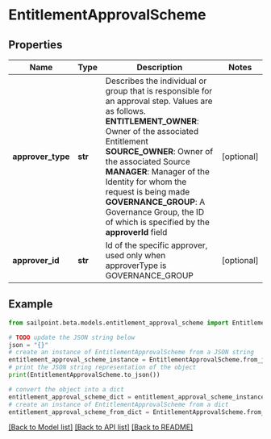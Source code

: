 # EntitlementApprovalScheme


## Properties

Name | Type | Description | Notes
------------ | ------------- | ------------- | -------------
**approver_type** | **str** | Describes the individual or group that is responsible for an approval step. Values are as follows.  **ENTITLEMENT_OWNER**: Owner of the associated Entitlement  **SOURCE_OWNER**: Owner of the associated Source  **MANAGER**: Manager of the Identity for whom the request is being made  **GOVERNANCE_GROUP**: A Governance Group, the ID of which is specified by the **approverId** field | [optional] 
**approver_id** | **str** | Id of the specific approver, used only when approverType is GOVERNANCE_GROUP | [optional] 

## Example

```python
from sailpoint.beta.models.entitlement_approval_scheme import EntitlementApprovalScheme

# TODO update the JSON string below
json = "{}"
# create an instance of EntitlementApprovalScheme from a JSON string
entitlement_approval_scheme_instance = EntitlementApprovalScheme.from_json(json)
# print the JSON string representation of the object
print(EntitlementApprovalScheme.to_json())

# convert the object into a dict
entitlement_approval_scheme_dict = entitlement_approval_scheme_instance.to_dict()
# create an instance of EntitlementApprovalScheme from a dict
entitlement_approval_scheme_from_dict = EntitlementApprovalScheme.from_dict(entitlement_approval_scheme_dict)
```
[[Back to Model list]](../README.md#documentation-for-models) [[Back to API list]](../README.md#documentation-for-api-endpoints) [[Back to README]](../README.md)


